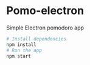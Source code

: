 # Pomo-electron

Simple Electron pomodoro app

```bash
# Install dependencies
npm install
# Run the app
npm start
```


